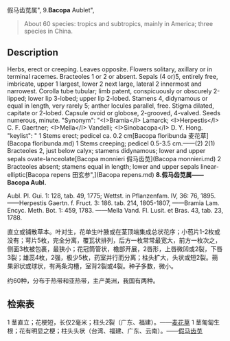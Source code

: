 假马齿苋属",
9.**Bacopa** Aublet",

> About 60 species: tropics and subtropics, mainly in America; three species in China.

## Description
Herbs, erect or creeping. Leaves opposite. Flowers solitary, axillary or in terminal racemes. Bracteoles 1 or 2 or absent. Sepals (4 or)5, entirely free, imbricate, upper 1 largest, lower 2 next large, lateral 2 innermost and narrowest. Corolla tube tubular; limb patent, conspicuously or obscurely 2-lipped; lower lip 3-lobed; upper lip 2-lobed. Stamens 4, didynamous or equal in length, very rarely 5; anther locules parallel, free. Stigma dilated, capitate or 2-lobed. Capsule ovoid or globose, 2-grooved, 4-valved. Seeds numerous, minute.
  "Synonym": "&lt;I&gt;Bramia&lt;/I&gt; Lamarck; &lt;I&gt;Herpestis&lt;/I&gt; C. F. Gaertner; &lt;I&gt;Mella&lt;/I&gt; Vandelli; &lt;I&gt;Sinobacopa&lt;/I&gt; D. Y. Hong.
  "keylist": "
1 Stems erect; pedicel ca. 0.2 cm[Bacopa floribunda 麦花草](Bacopa floribunda.md)
1 Stems creeping; pedicel 0.5-3.5 cm.——(2)
2(1) Bracteoles 2, just below calyx; stamens didynamous; lower and upper sepals ovate-lanceolate[Bacopa monnieri 假马齿苋](Bacopa monnieri.md)
2 Bracteoles absent; stamens equal in length; lower and upper sepals linear-elliptic[Bacopa repens 田玄参",](Bacopa repens.md)
**8.假马齿苋属——Bacopa Aubl.**

Aubl. Pl. Gui. 1: 128, tab. 49, 1775; Wettst. in Pflanzenfam. IV, 36: 76, 1895.——Herpestis Gaertn. f. Fruct. 3: 186. tab. 214, 1805-1807, ——Bramia Lam. Encyc. Meth. Bot. 1: 459, 1783. ——Mella Vand. Fl. Lusit. et Bras. 43, tab. 23, 1788.

直立或铺散草本。叶对生，花单生叶腋或在茎顶端集成总状花序；小苞片1-2枚或没有；萼片5枚，完全分离，覆瓦状排列，后方一枚常常最宽大，前方一枚次之，侧面3枚被包裹，最狭小；花冠筒管状，檐部开展，2唇形，上唇微凹或2裂，下唇3裂；雄蕊4枚，2强，极少5枚，药室并行而分离；柱头扩大，头状或短2裂。蒴果卵状或球状，有两条沟槽，室背2裂或4裂。种子多数，微小。

约60种，分布于热带和亚热带，主产美洲，我国有两种。

## 检索表

1 茎直立；花梗短，长仅2毫米；柱头2裂（广东、福建）。——[麦花草](Bacopa%20floribunda.md)
1 茎匍匐生根；花有明显之梗；柱头头状（台湾、福建、广东、云南）。——[假马齿苋](Bacopa%20monnieri.md)

